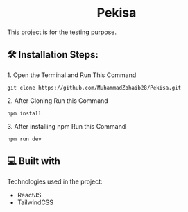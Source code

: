 <h1 align="center" id="title">Pekisa</h1>

<p id="description">This project is for the testing purpose.</p>

<h2>🛠️ Installation Steps:</h2>

<p>1. Open the Terminal and Run This Command</p>

```
git clone https://github.com/MuhammadZohaib28/Pekisa.git
```

<p>2. After Cloning Run this Command</p>

```
npm install
```

<p>3. After installing npm Run this Command</p>

```
npm run dev
```

  
  
<h2>💻 Built with</h2>

Technologies used in the project:

*   ReactJS
*   TailwindCSS
